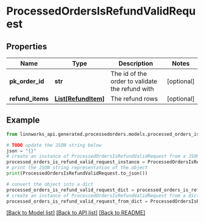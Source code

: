 # ProcessedOrdersIsRefundValidRequest


## Properties

Name | Type | Description | Notes
------------ | ------------- | ------------- | -------------
**pk_order_id** | **str** | The id of the order to validate the refund with | [optional] 
**refund_items** | [**List[RefundItem]**](RefundItem.md) | The refund rows | [optional] 

## Example

```python
from linnworks_api.generated.processedorders.models.processed_orders_is_refund_valid_request import ProcessedOrdersIsRefundValidRequest

# TODO update the JSON string below
json = "{}"
# create an instance of ProcessedOrdersIsRefundValidRequest from a JSON string
processed_orders_is_refund_valid_request_instance = ProcessedOrdersIsRefundValidRequest.from_json(json)
# print the JSON string representation of the object
print(ProcessedOrdersIsRefundValidRequest.to_json())

# convert the object into a dict
processed_orders_is_refund_valid_request_dict = processed_orders_is_refund_valid_request_instance.to_dict()
# create an instance of ProcessedOrdersIsRefundValidRequest from a dict
processed_orders_is_refund_valid_request_from_dict = ProcessedOrdersIsRefundValidRequest.from_dict(processed_orders_is_refund_valid_request_dict)
```
[[Back to Model list]](../README.md#documentation-for-models) [[Back to API list]](../README.md#documentation-for-api-endpoints) [[Back to README]](../README.md)


